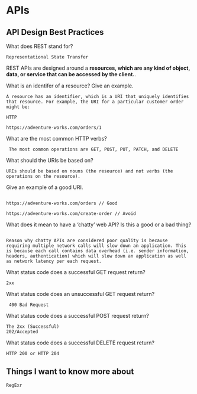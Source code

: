# APIs

## API Design Best Practices

What does REST stand for?


```
Representational State Transfer

```


REST APIs are designed around a __resources, which are any kind of object, data, or service that can be accessed by the client.__.


What is an identifer of a resource? Give an example.

```
A resource has an identifier, which is a URI that uniquely identifies that resource. For example, the URI for a particular customer order might be:

HTTP

https://adventure-works.com/orders/1

```

What are the most common HTTP verbs?

```
 The most common operations are GET, POST, PUT, PATCH, and DELETE

```

What should the URIs be based on?

```
URIs should be based on nouns (the resource) and not verbs (the operations on the resource).

```

Give an example of a good URI.

```

https://adventure-works.com/orders // Good

https://adventure-works.com/create-order // Avoid

```

What does it mean to have a ‘chatty’ web API? Is this a good or a bad thing?

```

Reason why chatty APIs are considered poor quality is because requiring multiple network calls will slow down an application. This is because each call contains data overhead (i.e. sender information, headers, authentication) which will slow down an application as well as network latency per each request.

```

What status code does a successful GET request return?

```
2xx 

```

What status code does an unsuccessful GET request return?

```
 400 Bad Request

```

What status code does a successful POST request return?

```
The 2xx (Successful)
202/Accepted

```

What status code does a successful DELETE request return?

```
HTTP 200 or HTTP 204

```


## Things I want to know more about

```
RegExr 

```